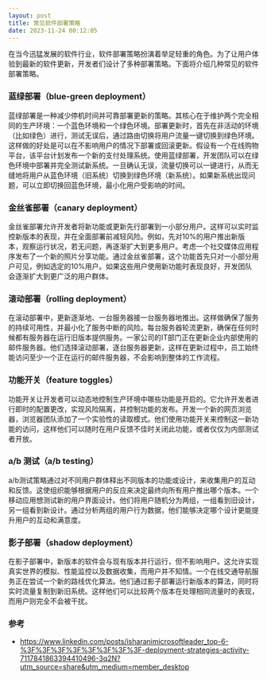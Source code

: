 ```yaml
---
layout: post
title: 常见软件部署策略
date: 2023-11-24 00:12:05
---
```


在当今迅猛发展的软件行业，软件部署策略扮演着举足轻重的角色。为了让用户体验到最新的软件更新，开发者们设计了多种部署策略。下面将介绍几种常见的软件部署策略。

### 蓝绿部署（blue-green deployment）

蓝绿部署是一种减少停机时间并可靠部署更新的策略。其核心在于维护两个完全相同的生产环境：一个蓝色环境和一个绿色环境。部署更新时，首先在非活动的环境（比如绿色）进行，测试无误后，通过路由切换将用户流量一键切换到绿色环境。这样做的好处是可以在不影响用户的情况下部署或回滚更新。假设有一个在线购物平台，该平台计划发布一个新的支付处理系统。使用蓝绿部署，开发团队可以在绿色环境中部署并完全测试新系统。一旦确认无误，流量切换可以一键进行，从而无缝地将用户从蓝色环境（旧系统）切换到绿色环境（新系统）。如果新系统出现问题，可以立即切换回蓝色环境，最小化用户受影响的时间。

### 金丝雀部署（canary deployment）

金丝雀部署允许开发者将新功能或更新先行部署到一小部分用户。这样可以实时监控新版本的表现，并在全面部署前减轻风险。例如，先对10%的用户推出新版本，观察运行状况，若无问题，再逐渐扩大到更多用户。考虑一个社交媒体应用程序发布了一个新的照片分享功能。通过金丝雀部署，这个功能首先只对一小部分用户可见，例如选定的10%用户。如果这些用户使用新功能时表现良好，开发团队会逐渐扩大到更广泛的用户群体。

### 滚动部署（rolling deployment）

在滚动部署中，更新逐渐地、一台服务器接一台服务器地推出。这样做确保了服务的持续可用性，并最小化了服务中断的风险。每台服务器轮流更新，确保在任何时候都有服务器在运行旧版本提供服务。一家公司的IT部门正在更新企业内部使用的邮件服务器。他们选择滚动部署，逐台服务器更新，这样在更新过程中，员工始终能访问至少一个正在运行的邮件服务器，不会影响到整体的工作流程。

### 功能开关（feature toggles）

功能开关让开发者可以动态地控制生产环境中哪些功能是开启的。它允许开发者进行即时的配置更改，实现风险隔离，并控制功能的发布。开发一个新的网页浏览器，浏览器团队添加了一个实验性的读取模式。他们使用功能开关来控制这一新功能的访问，这样他们可以随时在用户反馈不佳时关闭此功能，或者仅仅为内部测试者开放。

### a/b 测试（a/b testing）

a/b测试策略通过对不同用户群体释出不同版本的功能或设计，来收集用户的互动和反馈。这使组织能够根据用户的反应来决定最终向所有用户推出哪个版本。一个移动应用想测试新的用户界面设计。他们将用户随机分为两组，一组看到旧设计，另一组看到新设计。通过分析两组的用户行为数据，他们能够决定哪个设计更能提升用户的互动和满意度。

### 影子部署（shadow deployment）

在影子部署中，新版本的软件会与现有版本并行运行，但不影响用户。这允许实现真实世界的模拟、性能监控以及数据收集，而用户并不知情。一个在线交通导航服务正在尝试一个新的路线优化算法。他们通过影子部署运行新版本的算法，同时将实时流量复制到新旧系统。这样他们可以比较两个版本在处理相同流量时的表现，而用户则完全不会被干扰。

### 参考
- https://www.linkedin.com/posts/isharanimicrosoftleader_top-6-%3F%3F%3F%3F%3F%3F%3F%3F-deployment-strategies-activity-7117841863394410496-3q2N?utm_source=share&utm_medium=member_desktop
